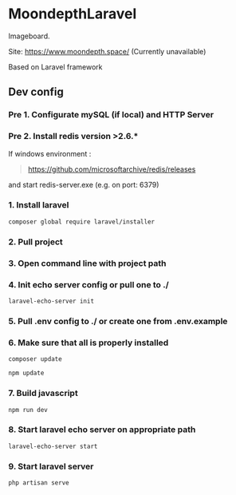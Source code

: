 # MoondepthLaravel

Imageboard.

Site: https://www.moondepth.space/ (Currently unavailable)

Based on Laravel framework

## Dev config

### Pre 1. Configurate mySQL (if local) and HTTP Server

### Pre 2. Install redis version >2.6.*

If windows environment :
> https://github.com/microsoftarchive/redis/releases

and start redis-server.exe (e.g. on port: 6379)

### 1. Install laravel

`composer global require laravel/installer`

### 2. Pull project

### 3. Open command line with project path

### 4. Init echo server config or pull one to ./

`laravel-echo-server init`

### 5. Pull .env config to ./ or create one from .env.example

### 6. Make sure that all is properly installed

`composer update`

`npm update`

### 7. Build javascript

`npm run dev`

### 8. Start laravel echo server on appropriate path

`laravel-echo-server start`

### 9. Start laravel server

`php artisan serve`
